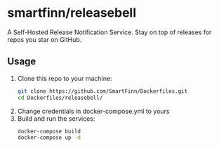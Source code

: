 # smartfinn/releasebell

A Self-Hosted Release Notification Service. Stay on top of releases for repos you star on GitHub.

## Usage

1. Clone this repo to your machine:
    ```sh
    git clone https://github.com/SmartFinn/Dockerfiles.git
    cd Dockerfiles/releasebell/
    ```
2. Change credentials in docker-compose.yml to yours
3. Build and run the services:
    ```sh
    docker-compose build
    docker-compose up -d
    ```
